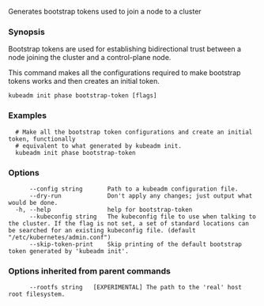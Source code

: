 
Generates bootstrap tokens used to join a node to a cluster

### Synopsis

Bootstrap tokens are used for establishing bidirectional trust between a node joining the cluster and a control-plane node.

This command makes all the configurations required to make bootstrap tokens works and then creates an initial token.

```
kubeadm init phase bootstrap-token [flags]
```

### Examples

```
  # Make all the bootstrap token configurations and create an initial token, functionally
  # equivalent to what generated by kubeadm init.
  kubeadm init phase bootstrap-token
```

### Options

```
      --config string       Path to a kubeadm configuration file.
      --dry-run             Don't apply any changes; just output what would be done.
  -h, --help                help for bootstrap-token
      --kubeconfig string   The kubeconfig file to use when talking to the cluster. If the flag is not set, a set of standard locations can be searched for an existing kubeconfig file. (default "/etc/kubernetes/admin.conf")
      --skip-token-print    Skip printing of the default bootstrap token generated by 'kubeadm init'.
```

### Options inherited from parent commands

```
      --rootfs string   [EXPERIMENTAL] The path to the 'real' host root filesystem.
```
